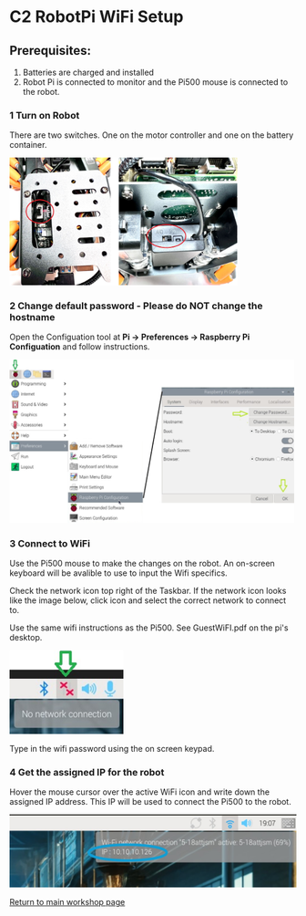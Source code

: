 # **C2 RobotPi WiFi Setup**

## Prerequisites:

  1. Batteries are charged and installed
  1. Robot Pi is connected to monitor and the Pi500 mouse is connected to the robot.
   
### 1 Turn on Robot

   There are two switches. One on the motor controller and one on the battery container.
   
   <img src="/zzimages/RoobotOnOff.jpg" width="400" > 


### 2 Change default password - Please do NOT change the hostname

   Open the Configuation tool at **Pi -> Preferences -> Raspberry Pi Configuation** and follow instructions.   
   
   <img src="/zzimages/PiConfigPW.jpg" width="500" > 

### 3 Connect to WiFi

   Use the Pi500 mouse to make the changes on the robot. An on-screen keyboard will be avalible to use to input the Wifi specifics. 

   Check the network icon top right of the Taskbar. If the network icon looks like the image below, click icon and select the correct network to connect to.

   Use the same wifi instructions as the Pi500.  See GuestWiFI.pdf on the pi's desktop.

   <img src="/zzimages/wifisetup-01.jpg" width="200" > 

   Type in the wifi password using the on screen keypad.

### 4 Get the assigned IP for the robot

   Hover the mouse cursor over the active WiFi icon and write down the assigned IP address. This IP will be used to connect the Pi500 to the robot.   

   <img src="/zzimages/robotwifi.jpg" width="600" > 

[Return to main workshop page](/README.md)


    













